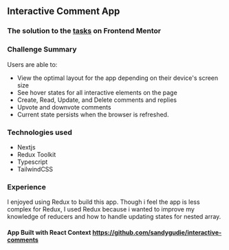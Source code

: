 ## Interactive Comment App

### The solution to the [tasks](https://www.frontendmentor.io/challenges/interactive-comments-section-iG1RugEG9) on Frontend Mentor

### Challenge Summary
Users are able to:

- View the optimal layout for the app depending on their device's screen size
- See hover states for all interactive elements on the page
- Create, Read, Update, and Delete comments and replies
- Upvote and downvote comments
- Current state persists when the browser is refreshed.

### Technologies used
- Nextjs
- Redux Toolkit
- Typescript
- TailwindCSS

### Experience
I enjoyed using Redux to build this app. Though i feel the app is less complex for Redux, I used Redux because i wanted to improve my knowledge of reducers and how to handle updating states for nested array. 

#### App Built with React Context https://github.com/sandygudie/interactive-comments

